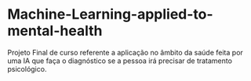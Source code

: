 # Machine-Learning-applied-to-mental-health
Projeto Final de curso referente a aplicação no âmbito da saúde feita por uma IA que faça o diagnóstico se a pessoa irá precisar de tratamento psicológico.
